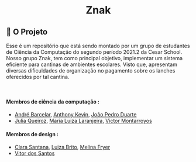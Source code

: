 <h1 align="center">Znak</h1>

## 📝 O Projeto

Esse é um repositório que está sendo montado por um grupo de estudantes de Ciência da Computação do segundo período 2021.2 da Cesar School. Nosso grupo Znak, tem como principal objetivo, implementar um sistema eficiente para cantinas de ambientes escolares. Visto que, apresentam diversas dificuldades de organização no pagamento sobre os lanches oferecidos por tal cantina.

<br>

#### Membros de ciência da computação :
- [André Barcelar](mailto:),  [Anthony Kevin](mailto:akds@cesar.school),  [João Pedro Duarte](mailto:jpds@cesar.school)
- [Julia Queiroz](mailto:),  [Maria Luiza Laranjeira](mailto:mlbl@cesar.school),  [Victor Montarroyos](mailto:vpm@cesar.school)
#### Membros de design :
- [Clara Santana](mailto:csgg@cesar.school),  [Luiza Brito](mailto:lcmb@cesar.school),  [Melina Fryer](mailto:mmf@cesar.school)
- [Vitor dos Santos](mailto:vsab@cesar.school)
